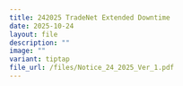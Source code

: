 ```yaml
---
title: 242025 TradeNet Extended Downtime
date: 2025-10-24
layout: file
description: ""
image: ""
variant: tiptap
file_url: /files/Notice_24_2025_Ver_1.pdf
---
```

